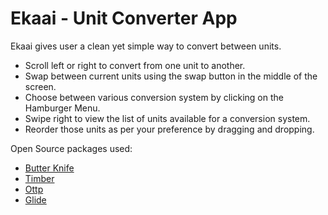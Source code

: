 # Ekaai - Unit Converter App

Ekaai gives user a clean yet simple way to convert between units.

* Scroll left or right to convert from one unit to another.
* Swap between current units using the swap button in the middle of the screen.
* Choose between various conversion system by clicking on the Hamburger Menu.
* Swipe right to view the list of units available for a conversion system.
* Reorder those units as per your preference by dragging and dropping.

Open Source packages used:
* [Butter Knife](https://jakewharton.github.io/butterknife/)
* [Timber](https://github.com/JakeWharton/timber)
* [Ottp](https://square.github.io/otto/)
* [Glide](https://github.com/bumptech/glide)
